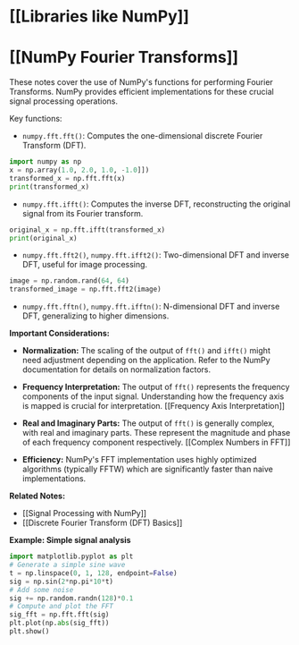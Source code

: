 # [[Libraries like NumPy]]
# [[NumPy Fourier Transforms]] 
These notes cover the use of NumPy's functions for performing Fourier Transforms.  NumPy provides efficient implementations for these crucial signal processing operations.

Key functions:

* `numpy.fft.fft()`: Computes the one-dimensional discrete Fourier Transform (DFT).
```python
import numpy as np
x = np.array(1.0, 2.0, 1.0, -1.0]])
transformed_x = np.fft.fft(x)
print(transformed_x)
```

* `numpy.fft.ifft()`: Computes the inverse DFT, reconstructing the original signal from its Fourier transform.
```python
original_x = np.fft.ifft(transformed_x)
print(original_x)
```

* `numpy.fft.fft2()`, `numpy.fft.ifft2()`: Two-dimensional DFT and inverse DFT, useful for image processing.
```python
image = np.random.rand(64, 64)
transformed_image = np.fft.fft2(image)
```

* `numpy.fft.fftn()`, `numpy.fft.ifftn()`:  N-dimensional DFT and inverse DFT, generalizing to higher dimensions.


**Important Considerations:**

* **Normalization:**  The scaling of the output of `fft()` and `ifft()` might need adjustment depending on the application.  Refer to the NumPy documentation for details on normalization factors.

* **Frequency Interpretation:** The output of `fft()` represents the frequency components of the input signal.  Understanding how the frequency axis is mapped is crucial for interpretation. [[Frequency Axis Interpretation]]

* **Real and Imaginary Parts:** The output of `fft()` is generally complex, with real and imaginary parts.  These represent the magnitude and phase of each frequency component respectively. [[Complex Numbers in FFT]]

* **Efficiency:** NumPy's FFT implementation uses highly optimized algorithms (typically FFTW) which are significantly faster than naive implementations.

**Related Notes:**

* [[Signal Processing with NumPy]]
* [[Discrete Fourier Transform (DFT) Basics]]

**Example: Simple signal analysis**

```python
import matplotlib.pyplot as plt
# Generate a simple sine wave
t = np.linspace(0, 1, 128, endpoint=False)
sig = np.sin(2*np.pi*10*t)
# Add some noise
sig += np.random.randn(128)*0.1
# Compute and plot the FFT
sig_fft = np.fft.fft(sig)
plt.plot(np.abs(sig_fft))
plt.show()
```
